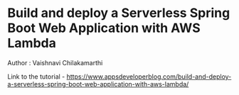 # Build and deploy a Serverless Spring Boot Web Application with AWS Lambda

Author : Vaishnavi Chilakamarthi 

Link to the tutorial - https://www.appsdeveloperblog.com/build-and-deploy-a-serverless-spring-boot-web-application-with-aws-lambda/
